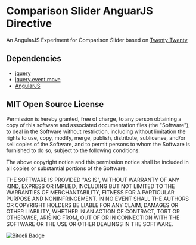 # Comparison Slider AnguarJS Directive

An AngularJS Experiment for Comparison Slider based on [Twenty Twenty](http://www.jqueryscript.net/other/Stylish-jQuery-Images-Comparison-Plugin-twentytwenty.html)

## Dependencies

  * [jquery](http://jquery.com/)
  * [jquery.event.move](https://github.com/stephband/jquery.event.move)
  * [AngularJS](http://www.angularjs.org)

## MIT Open Source License

Permission is hereby granted, free of charge, to any person obtaining a copy of this software and associated documentation files (the "Software"), to deal in the Software without restriction, including without limitation the rights to use, copy, modify, merge, publish, distribute, sublicense, and/or sell copies of the Software, and to permit persons to whom the Software is furnished to do so, subject to the following conditions:

The above copyright notice and this permission notice shall be included in all copies or substantial portions of the Software.

THE SOFTWARE IS PROVIDED "AS IS", WITHOUT WARRANTY OF ANY KIND, EXPRESS OR IMPLIED, INCLUDING BUT NOT LIMITED TO THE WARRANTIES OF MERCHANTABILITY, FITNESS FOR A PARTICULAR PURPOSE AND NONINFRINGEMENT. IN NO EVENT SHALL THE AUTHORS OR COPYRIGHT HOLDERS BE LIABLE FOR ANY CLAIM, DAMAGES OR OTHER LIABILITY, WHETHER IN AN ACTION OF CONTRACT, TORT OR OTHERWISE, ARISING FROM, OUT OF OR IN CONNECTION WITH THE SOFTWARE OR THE USE OR OTHER DEALINGS IN THE SOFTWARE.


[![Bitdeli Badge](https://d2weczhvl823v0.cloudfront.net/frozonfreak/comparison-slider-angularjs/trend.png)](https://bitdeli.com/free "Bitdeli Badge")


